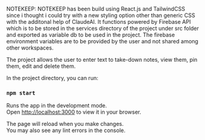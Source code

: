 NOTEKEEP:
NOTEKEEP has been build using React.js and TailwindCSS since i thought i could try with a new styling option other than generic CSS with the additonal help of ClaudeAI.
It functions powered by Firebase API which is to be stored in the services directory of the project under src folder and exported as variable db to be used in the project. The firebase environment variables are to be provided by the user and not shared among other workspaces.

The project allows the user to enter text to take-down notes, view them, pin them, edit and delete them.

In the project directory, you can run:

### `npm start`

Runs the app in the development mode.\
Open [http://localhost:3000](http://localhost:3000) to view it in your browser.

The page will reload when you make changes.\
You may also see any lint errors in the console.

